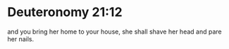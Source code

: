 # Deuteronomy 21:12

and you bring her home to your house, she shall shave her head and pare her nails.

